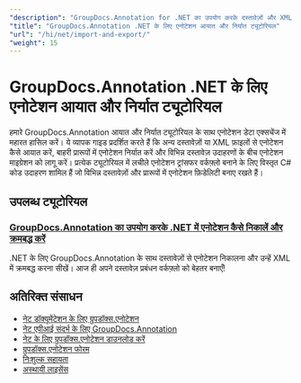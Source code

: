 ```yaml
---
"description": "GroupDocs.Annotation for .NET का उपयोग करके दस्तावेज़ों और XML फ़ाइलों के बीच एनोटेशन आयात और निर्यात करने के लिए चरण-दर-चरण ट्यूटोरियल।"
"title": "GroupDocs.Annotation .NET के लिए एनोटेशन आयात और निर्यात ट्यूटोरियल"
"url": "/hi/net/import-and-export/"
"weight": 15
---
```


# GroupDocs.Annotation .NET के लिए एनोटेशन आयात और निर्यात ट्यूटोरियल

हमारे GroupDocs.Annotation आयात और निर्यात ट्यूटोरियल के साथ एनोटेशन डेटा एक्सचेंज में महारत हासिल करें। ये व्यापक गाइड प्रदर्शित करते हैं कि अन्य दस्तावेज़ों या XML फ़ाइलों से एनोटेशन कैसे आयात करें, बाहरी प्रारूपों में एनोटेशन निर्यात करें और विभिन्न दस्तावेज़ उदाहरणों के बीच एनोटेशन माइग्रेशन को लागू करें। प्रत्येक ट्यूटोरियल में लचीले एनोटेशन ट्रांसफर वर्कफ़्लो बनाने के लिए विस्तृत C# कोड उदाहरण शामिल हैं जो विभिन्न दस्तावेज़ों और प्रारूपों में एनोटेशन फ़िडेलिटी बनाए रखते हैं।

## उपलब्ध ट्यूटोरियल

### [GroupDocs.Annotation का उपयोग करके .NET में एनोटेशन कैसे निकालें और क्रमबद्ध करें](./extract-serialize-document-annotations-groupdocs-net/)
.NET के लिए GroupDocs.Annotation के साथ दस्तावेज़ों से एनोटेशन निकालना और उन्हें XML में क्रमबद्ध करना सीखें। आज ही अपने दस्तावेज़ प्रबंधन वर्कफ़्लो को बेहतर बनाएँ!

## अतिरिक्त संसाधन

- [नेट डॉक्यूमेंटेशन के लिए ग्रुपडॉक्स.एनोटेशन](https://docs.groupdocs.com/annotation/net/)
- [नेट एपीआई संदर्भ के लिए GroupDocs.Annotation](https://reference.groupdocs.com/annotation/net/)
- [नेट के लिए ग्रुपडॉक्स.एनोटेशन डाउनलोड करें](https://releases.groupdocs.com/annotation/net/)
- [ग्रुपडॉक्स.एनोटेशन फोरम](https://forum.groupdocs.com/c/annotation)
- [निःशुल्क सहायता](https://forum.groupdocs.com/)
- [अस्थायी लाइसेंस](https://purchase.groupdocs.com/temporary-license/)